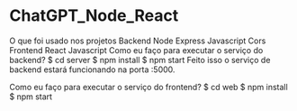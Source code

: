 # ChatGPT_Node_React

O que foi usado nos projetos
Backend
Node
Express
Javascript
Cors
Frontend
React
Javascript
Como eu faço para executar o serviço do backend?
$ cd server
$ npm install
$ npm start
Feito isso o serviço de backend estará funcionando na porta :5000.

Como eu faço para executar o serviço do frontend?
$ cd web
$ npm install
$ npm start
